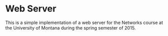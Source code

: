 # Web Server

This is a simple implementation of a web server for the Networks course at the
University of Montana during the spring semester of 2015. 
